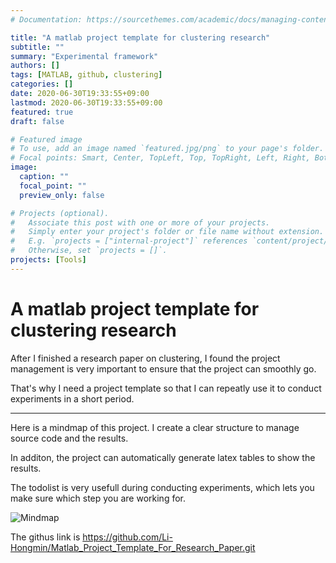 ```yaml
---
# Documentation: https://sourcethemes.com/academic/docs/managing-content/

title: "A matlab project template for clustering research"
subtitle: ""
summary: "Experimental framework"
authors: []
tags: [MATLAB, github, clustering]
categories: []
date: 2020-06-30T19:33:55+09:00
lastmod: 2020-06-30T19:33:55+09:00
featured: true
draft: false

# Featured image
# To use, add an image named `featured.jpg/png` to your page's folder.
# Focal points: Smart, Center, TopLeft, Top, TopRight, Left, Right, BottomLeft, Bottom, BottomRight.
image:
  caption: ""
  focal_point: ""
  preview_only: false

# Projects (optional).
#   Associate this post with one or more of your projects.
#   Simply enter your project's folder or file name without extension.
#   E.g. `projects = ["internal-project"]` references `content/project/deep-learning/index.md`.
#   Otherwise, set `projects = []`.
projects: [Tools]
---
```


# A matlab project template for clustering research

After I finished a research paper on clustering, I found the project management is very important to ensure that the project can smoothly go.


That's why I need a project template so that I can repeatly use it to conduct experiments in a short period.

---

Here is a mindmap of this project. 
I create a clear structure to manage source code and the results.

In additon, the project can automatically generate latex tables to show the results.

The todolist is very usefull during conducting experiments, which lets you make sure which step you are working for.

![Mindmap](https://github.com/Li-Hongmin/Matlab_Project_Template_For_Research_Paper/raw/master/docs/experiment_framwork.png)


The githus link is 
https://github.com/Li-Hongmin/Matlab_Project_Template_For_Research_Paper.git